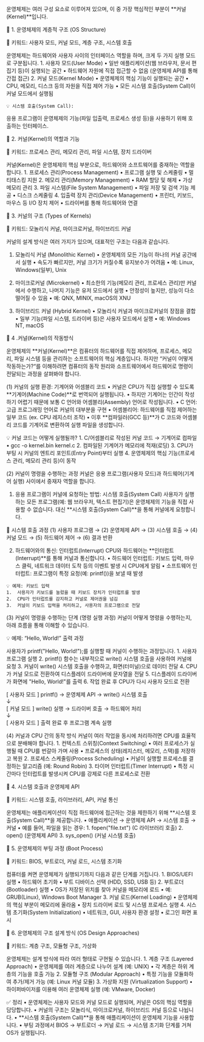 운영체제는 여러 구성 요소로 이루어져 있으며, 이 중 가장 핵심적인 부분이 **커널(Kernel)**입니다.

📌 1. 운영체제의 계층적 구조 (OS Structure)

🔑 키워드: 사용자 모드, 커널 모드, 계층 구조, 시스템 호출

운영체제는 하드웨어와 사용자 사이의 인터페이스 역할을 하며, 크게 두 가지 실행 모드로 구분됩니다.
	1.	사용자 모드(User Mode)
	•	일반 애플리케이션(웹 브라우저, 문서 편집기 등)이 실행되는 공간
	•	하드웨어 자원에 직접 접근할 수 없음 (운영체제 API를 통해 간접 접근)
	2.	커널 모드(Kernel Mode)
	•	운영체제의 핵심 기능이 실행되는 공간
	•	CPU, 메모리, 디스크 등의 자원을 직접 제어 가능
	•	모든 시스템 호출(System Call)이 커널 모드에서 실행됨

	💡 시스템 호출(System Call):
응용 프로그램이 운영체제의 기능(파일 입출력, 프로세스 생성 등)을 사용하기 위해 호출하는 인터페이스.

📌 2. 커널(Kernel)의 역할과 기능

🔑 키워드: 프로세스 관리, 메모리 관리, 파일 시스템, 장치 드라이버

커널(Kernel)은 운영체제의 핵심 부분으로, 하드웨어와 소프트웨어를 중재하는 역할을 합니다.
	1.	프로세스 관리(Process Management)
	•	프로그램 실행 및 스케줄링
	•	멀티태스킹 지원
	2.	메모리 관리(Memory Management)
	•	RAM 할당 및 해제
	•	가상 메모리 관리
	3.	파일 시스템(File System Management)
	•	파일 저장 및 검색 기능 제공
	•	디스크 스케줄링
	4.	입출력 장치 관리(Device Management)
	•	프린터, 키보드, 마우스 등 I/O 장치 제어
	•	드라이버를 통해 하드웨어와 연결

📌 3. 커널의 구조 (Types of Kernels)

🔑 키워드: 모놀리식 커널, 마이크로커널, 하이브리드 커널

커널의 설계 방식은 여러 가지가 있으며, 대표적인 구조는 다음과 같습니다.

1. 모놀리식 커널 (Monolithic Kernel)
	•	운영체제의 모든 기능이 하나의 커널 공간에서 실행
	•	속도가 빠르지만, 커널 크기가 커질수록 유지보수가 어려움
	•	예: Linux, Windows(일부), Unix

2. 마이크로커널 (Microkernel)
	•	최소한의 기능(메모리 관리, 프로세스 관리)만 커널에서 수행하고, 나머지 기능은 유저 모드에서 실행
	•	안정성이 높지만, 성능이 다소 떨어질 수 있음
	•	예: QNX, MINIX, macOS의 XNU

3. 하이브리드 커널 (Hybrid Kernel)
	•	모놀리식 커널과 마이크로커널의 장점을 결합
	•	일부 기능(파일 시스템, 드라이버 등)은 사용자 모드에서 실행
	•	예: Windows NT, macOS

📌 4 .커널(Kernel)의 작동방식

운영체제의 **커널(Kernel)**은 컴퓨터의 하드웨어를 직접 제어하며, 프로세스, 메모리, 파일 시스템 등을 관리하는 소프트웨어의 핵심 계층입니다. 하지만 “커널이 어떻게 작동하는가?“를 이해하려면 컴퓨터의 동작 원리와 소프트웨어에서 하드웨어로 명령이 전달되는 과정을 살펴봐야 합니다.

(1) 커널의 실행 환경: 기계어와 어셈블리 코드
	•	커널은 CPU가 직접 실행할 수 있도록 **기계어(Machine Code)**로 번역되어 실행됩니다.
	•	하지만 기계어는 인간이 작성하기 어렵기 때문에 보통 C 언어와 어셈블리(Assembly) 언어로 작성됩니다.
	•	C 언어: 고급 프로그래밍 언어로 커널의 대부분을 구현
	•	어셈블리어: 하드웨어를 직접 제어하는 일부 코드 (ex. CPU 레지스터 조작)
	•	이후 **컴파일러(GCC 등)**가 C 코드와 어셈블리 코드를 기계어로 변환하여 실행 파일을 생성합니다.

💡 커널 코드는 어떻게 실행될까?
	1.	C/어셈블리로 작성된 커널 코드 → 기계어로 컴파일
	•	gcc -o kernel.bin kernel.c
	2.	컴파일된 기계어가 메모리에 적재(로딩)
	3.	CPU가 부팅 시 커널의 엔트리 포인트(Entry Point)부터 실행
	4.	운영체제의 핵심 기능(프로세스 관리, 메모리 관리 등)이 동작

(2) 커널이 명령을 수행하는 과정
커널은 응용 프로그램(사용자 모드)과 하드웨어(기계어 실행) 사이에서 중재자 역할을 합니다.

  1. 응용 프로그램이 커널에 요청하는 방법: 시스템 호출(System Call)
사용자가 실행하는 모든 프로그램(예: 웹 브라우저, 텍스트 편집기)은 운영체제의 기능을 직접 사용할 수 없습니다.
대신 **시스템 호출(System Call)**을 통해 커널에게 요청합니다.

📌 시스템 호출 과정
(1) 사용자 프로그램 → (2) 운영체제 API → (3) 시스템 호출 → (4) 커널 모드 → (5) 하드웨어 제어 → (6) 결과 반환

  2. 하드웨어와의 통신: 인터럽트(Interrupt)
CPU와 하드웨어는 **인터럽트(Interrupt)**를 통해 커널과 통신합니다.
	•	하드웨어 인터럽트: 키보드 입력, 마우스 클릭, 네트워크 데이터 도착 등의 이벤트 발생 시 CPU에게 알림
	•	소프트웨어 인터럽트: 프로그램이 특정 요청(예: printf())을 보낼 때 발생

	💡 예제: 키보드 입력
	1.	사용자가 키보드를 눌렀을 때 키보드 장치가 인터럽트를 발생
	2.	CPU가 인터럽트를 감지하고 커널로 제어권을 넘김
	3.	커널이 키보드 입력을 처리하고, 사용자의 프로그램으로 전달

(3) 커널이 명령을 수행하는 단계 (명령 실행 과정)
커널이 어떻게 명령을 수행하는지, 아래 흐름을 통해 이해할 수 있습니다.

💡 예제: “Hello, World!” 출력 과정

사용자가 printf("Hello, World!");를 실행할 때 커널이 수행하는 과정입니다.
	1.	사용자 프로그램 실행
	2.	printf() 함수는 내부적으로 write() 시스템 호출을 사용하여 커널에 요청
	3.	커널이 write() 시스템 호출을 수행하고, 화면(터미널)으로 데이터 전달
	4.	CPU가 커널 모드로 전환하여 디스플레이 드라이버에 문자열을 전달
	5.	디스플레이 드라이버가 화면에 "Hello, World!"를 출력
	6.	작업 완료 후 CPU가 다시 사용자 모드로 전환

[ 사용자 모드 ]
printf() → 운영체제 API → write() 시스템 호출  
↓  
[ 커널 모드 ]
write() 실행 → 드라이버 호출 → 하드웨어 처리  
↓  
[ 사용자 모드 ]
출력 완료 후 프로그램 계속 실행

(4) 커널과 CPU 간의 동작 방식
커널이 여러 작업을 동시에 처리하려면 CPU를 효율적으로 분배해야 합니다.
	1.	컨텍스트 스위칭(Context Switching)
	•	여러 프로세스가 실행될 때 CPU를 번갈아 가며 사용
	•	프로세스의 상태(레지스터, 메모리, 스택)를 저장하고 복원
	2.	프로세스 스케줄링(Process Scheduling)
	•	커널이 실행할 프로세스를 결정하는 알고리즘 (예: Round Robin)
	3.	타이머 인터럽트(Timer Interrupt)
	•	특정 시간마다 인터럽트를 발생시켜 CPU를 강제로 다른 프로세스로 전환

📌 4. 시스템 호출과 운영체제 API

🔑 키워드: 시스템 호출, 라이브러리, API, 커널 통신

운영체제는 애플리케이션이 직접 하드웨어에 접근하는 것을 제한하기 위해 **시스템 호출(System Call)**을 제공합니다.
	•	애플리케이션 → 운영체제 API → 시스템 호출 → 커널
	•	예를 들어, 파일을 읽는 경우:
	1.	fopen("file.txt") (C 라이브러리 호출)
	2.	open() (운영체제 API)
	3.	sys_open() (커널 시스템 호출)

📌 5. 운영체제의 부팅 과정 (Boot Process)

🔑 키워드: BIOS, 부트로더, 커널 로드, 시스템 초기화

컴퓨터를 켜면 운영체제가 실행되기까지 다음과 같은 단계를 거칩니다.
	1.	BIOS/UEFI 실행
	•	하드웨어 초기화
	•	부트 디바이스 선택 (HDD, SSD, USB 등)
	2.	부트로더(Bootloader) 실행
	•	OS가 저장된 위치를 찾아 커널을 메모리에 로드
	•	예: GRUB(Linux), Windows Boot Manager
	3.	커널 로드(Kernel Loading)
	•	운영체제의 핵심 부분이 메모리에 올라옴
	•	장치 드라이버 로드 및 시스템 프로세스 실행
	4.	시스템 초기화(System Initialization)
	•	네트워크, GUI, 사용자 환경 설정
	•	로그인 화면 표시

📌 6. 운영체제의 구조 설계 방식 (OS Design Approaches)

🔑 키워드: 계층 구조, 모듈형 구조, 가상화

운영체제는 설계 방식에 따라 여러 형태로 구현될 수 있습니다.
	1.	계층 구조 (Layered Approach)
	•	운영체제를 여러 계층으로 나누어 설계 (예: UNIX)
	•	각 계층은 하위 계층의 기능을 호출 가능
	2.	모듈형 구조 (Modular Approach)
	•	특정 기능을 모듈화하여 추가/제거 가능 (예: Linux 커널 모듈)
	3.	가상화 지원 (Virtualization Support)
	•	하이퍼바이저를 이용해 여러 운영체제 실행 (예: VMware, Docker)

✅ 정리
	•	운영체제는 사용자 모드와 커널 모드로 실행되며, 커널은 OS의 핵심 역할을 담당합니다.
	•	커널의 구조는 모놀리식, 마이크로커널, 하이브리드 커널 등으로 나뉩니다.
	•	**시스템 호출(System Call)**을 통해 애플리케이션이 운영체제 기능을 사용합니다.
	•	부팅 과정에서 BIOS → 부트로더 → 커널 로드 → 시스템 초기화 단계를 거쳐 OS가 실행됩니다.
